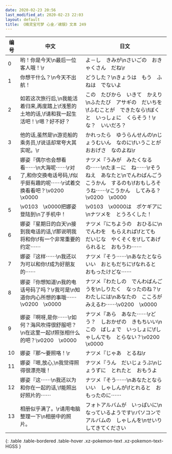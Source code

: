 ```yaml
---
date: 2020-02-23 20:56
last_modified_at: 2020-02-23 22:03
layout: default
title: 《精灵宝可梦 心金／魂银》文本 249
---
```

| 编号 | 中文 | 日文 |
| ---- | ---- | ---- |
| 0 | 哟！你是今天\n最后一位客人哦！\r | よ－し　きみが\nさいごの　おきゃくさん　だね\r |
| 1 | 你想干什么？\n今天不出航！ | どうした？\nきょうは　もう　ふねは　でないよ |
| 2 | 如若这次旅行后,\n我能活着归来,再度踏上\f浅葱的土地的话,\f请和我一起生活吧！\r嗯？好不好？ | この　たびから　いきて　かえり\nふたたび　アサギの　だいちを\fふむことが　できたなら\fぼくと　いっしょに　くらそう！\rな？　いいだろ？ |
| 3 | 他的话,虽然是\n游览船的乘务员,\f说话却常夸大其实呢。\r | かれったら　ゆうらんせんの\nじょうむいん　なのに\fいうことが　おおげさ　なのよね\r |
| 4 | 娜姿『偶尔也会想看看⋯⋯\n大海呢⋯⋯\r对了,和你交换电话号码,\f似乎挺有趣的呢⋯⋯\r试着交换看看吧？\v0200　\x0000 | ナツメ『うみが　みたくなるの⋯⋯\nたま－に　ね⋯⋯\rそうねえ　あなたと\nでんわばんごう　こうかん　するのも\fおもしろそうね⋯⋯\rこうかん　してみる？\v0200　\x0000 |
| 5 | \v0103　\x0000把娜姿登陆到\n了手机中！ | \v0103　\x0000は　ポケギアに\nナツメを　とうろくした！ |
| 6 | 娜姿『星期日的白天\n接到我电话的话,\f那说明我将和你\f有一个非常重要的约定⋯⋯ | ナツメ『にちようの　おひるに\nでんわを　もらえれば\fとても　だいじな　やくそくを\fしてあげられると　おもうわ⋯⋯ |
| 7 | 娜姿『这样⋯⋯\n我还以为可以和你\f成为好朋友的⋯⋯ | ナツメ『そう⋯⋯\nあなたとなら　いい　おともだちに\fなれると　おもったけどな⋯⋯ |
| 8 | 娜姿『你想知道\n我的电话号码了吗？\r我可是\n知道你内心所想的事哦⋯⋯\v0200　\x0000 | ナツメ『わたしの　でんわばんごうを\nしりたく　なったのね？\rわたしには\nあなたの　こころが　みえるわ⋯⋯\v0200　\x0000 |
| 9 | 娜姿『啊呀,是你⋯⋯\r如何？海风吹得很舒服吧？\n在这里一起\f照张相什么的吧？\v0200　\x0000 | ナツメ『あら　あなた⋯⋯\rどう？　しおかぜの　きもちいい\nこの　ばしょで　いっしょに\fしゃしんでも　とらない？\v0200　\x0000 |
| 10 | 娜姿『那～要照咯！\r | ナツメ『じゃあ　とるね\r |
| 11 | 娜姿『嗯,放心,\n我觉得照得很漂亮哦！ | ナツメ『うん　だいじょうぶ\nじょうずに　とれたと　おもうよ |
| 12 | 娜姿『这⋯⋯\n我还以为和你在一起的话,\f能照出好照片的⋯⋯ | ナツメ『そう⋯⋯\nあなたとなら　いい　しゃしんが\fとれると　おもったのに⋯⋯ |
| 13 | 相册似乎满了。\r请用电脑整理一下\n相册中的照片。 | フォトアルバムが　いっぱいに\nなっているようです\rパソコンで　アルバムの　しゃしんを\nせいり　してきてください |
{: .table .table-bordered .table-hover .xz-pokemon-text .xz-pokemon-text-HGSS }